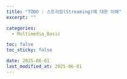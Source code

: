 ```yaml
---
title: "TODO : 스트리밍(Streaming)에 대한 이해"
excerpt: ""

categories:
  - Multimedia_Basic

toc: false
toc_sticky: false

date: 2025-06-01
last_modified_at: 2025-06-01
---
```


